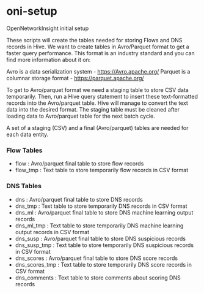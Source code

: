 # oni-setup
OpenNetworkInsight initial setup

These scripts will create the tables needed for storing Flows and DNS records in Hive.
We want to create tables in Avro/Parquet format to get a faster query performance. This format is an industry standard and you can find more information about it on:

Avro is a data serialization system - https://Avro.apache.org/
Parquet is a columnar storage format - https://parquet.apache.org/

To get to Avro/parquet format we need a staging table to store CSV data temporarily. Then, run a Hive query statement to insert these text-formatted records into the Avro/parquet table. Hive will manage to convert the text data into the desired format. The staging table must be cleaned after loading data to Avro/parquet table for the next batch cycle.  

A set of a staging (CSV) and a final (Avro/parquet) tables are needed for each data entity. 

### Flow Tables

- flow : Avro/parquet final table to store flow records 
- flow_tmp : Text table to store temporarily flow records in CSV format

### DNS Tables

- dns : Avro/parquet final table to store DNS records 
- dns_tmp : Text table to store temporarily DNS records in CSV format
- dns_ml : Avro/parquet final table to store DNS machine learning output records 
- dns_ml_tmp : Text table to store temporarily DNS machine learning output records in CSV format
- dns_susp : Avro/parquet final table to store DNS suspicious records 
- dns_susp_tmp : Text table to store temporarily DNS suspicious records in CSV format
- dns_scores : Avro/parquet final table to store DNS score records 
- dns_scores_tmp : Text table to store temporarily DNS score records in CSV format
- dns_comments : Text table to store comments about scoring DNS records

